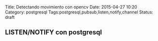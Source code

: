 Title: Detectando movimiento con opencv
Date: 2015-04-27 10:20
Category: postgresql
Tags:postgresql,pubsub,listen,notify,channel
Status: draft

## LISTEN/NOTIFY con postgresql
